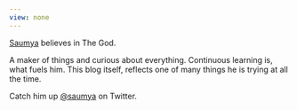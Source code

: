 ```yaml
---
view: none
---
```


[Saumya][1] believes in The God.

A maker of things and curious about everything. Continuous learning is, what fuels him. This blog itself, reflects one of many things he is trying at all the time.

Catch him up [@saumya][2] on Twitter. 


[1]: http://www.saumyaray.com
[2]: https://twitter.com/saumya
